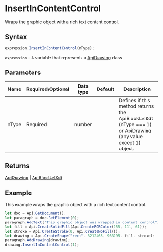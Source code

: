 # InsertInContentControl

Wraps the graphic object with a rich text content control.

## Syntax

```javascript
expression.InsertInContentControl(nType);
```

`expression` - A variable that represents a [ApiDrawing](../ApiDrawing.md) class.

## Parameters

| **Name** | **Required/Optional** | **Data type** | **Default** | **Description** |
| ------------- | ------------- | ------------- | ------------- | ------------- |
| nType | Required | number |  | Defines if this method returns the ApiBlockLvlSdt (nType === 1) or ApiDrawing (any value except 1) object. |

## Returns

[ApiDrawing](../../ApiDrawing/ApiDrawing.md) \| [ApiBlockLvlSdt](../../ApiBlockLvlSdt/ApiBlockLvlSdt.md)

## Example

This example wraps the graphic object with a rich text content control.

```javascript
let doc = Api.GetDocument();
let paragraph = doc.GetElement(0);
paragraph.AddText("This graphic object was wrapped in content control");
let fill = Api.CreateSolidFill(Api.CreateRGBColor(255, 111, 61));
let stroke = Api.CreateStroke(0, Api.CreateNoFill());
let drawing = Api.CreateShape("rect", 3212465, 963295, fill, stroke);
paragraph.AddDrawing(drawing);
drawing.InsertInContentControl(1);
```
